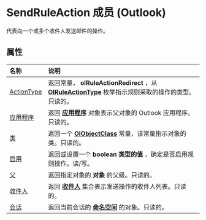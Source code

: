 
# SendRuleAction 成员 (Outlook)


代表向一个或多个收件人发送邮件的操作。


## 属性



|**名称**|**说明**|
|:-----|:-----|
|[ActionType](07b46194-32b4-f04f-d18e-d4b7f3db8f07.md)|返回常量，  **olRuleActionRedirect** ，从 **[OlRuleActionType](d6a39ac2-00e7-73e7-3890-ea658211eae9.md)** 枚举指示规则采取的操作的类型。只读的。|
|[应用程序](1587a84f-77e4-765f-9e30-fe8c3ef23798.md)|返回 **[应用程序](797003e7-ecd1-eccb-eaaf-32d6ddde8348.md)** 对象表示父对象的 Outlook 应用程序。只读的。|
|[类](9bcbaf99-6c4e-b706-299a-33750d55dba1.md)|返回一个 **[OlObjectClass](33d724b3-df3c-2a7f-a80f-93b66d96f588.md)** 常量，该常量指示对象的类。只读的。|
|[启用](c046cb54-b275-b903-2f9c-dc9a106cdc8a.md)|返回或设置一个 **boolean 类型的值** ，确定是否启用规则操作。读/写。|
|[父](67c8a668-95b2-c70a-ae14-2d01363e5b2d.md)|返回指定对象的 **对象** 的父级。只读的。|
|[收件人](5a4a9a2f-4e3c-a4b3-e29c-99c6e8e7a061.md)|返回 **[收件人](774f56b7-4de8-9584-60cd-4fbf361f4c85.md)** 集合表示发送操作的收件人列表。只读的。|
|[会话](0d0b9289-0381-fe88-d4e7-1d0197ce6d6b.md)|返回当前会话的 **[命名空间](f0dcaa19-07f5-5d42-a3bf-2e42b7885644.md)** 的对象。只读的。|
